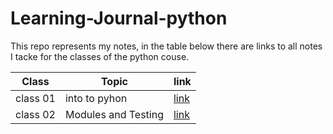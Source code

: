# Learning-Journal-python
This repo represents my notes, in the table below there are links to all notes I tacke for the classes of the python couse.

| Class |Topic|link |
| --- |----| ---- |
| class 01  |into to pyhon| [link](Class-01.md) |
| class 02  |Modules and Testing| [link](Class-02.md) |
